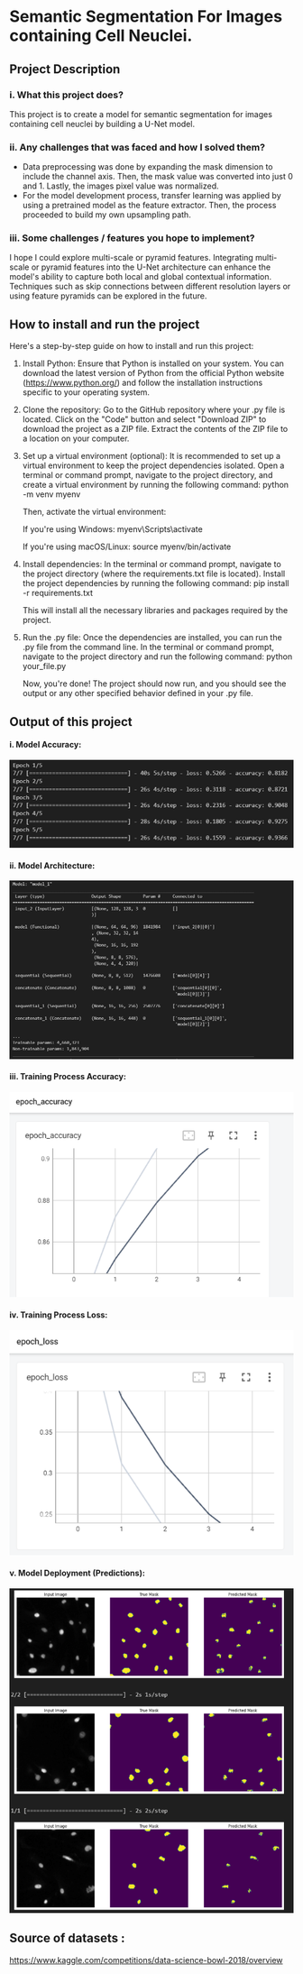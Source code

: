 # Semantic Segmentation For Images containing Cell Neuclei.

## Project Description
### i.	What this project does?
This project is to create a model for semantic segmentation for images containing cell neuclei by building a U-Net model.
### ii.	Any challenges that was faced and how I solved them?
- Data preprocessing was done by expanding the mask dimension to include the channel axis. Then, the mask value was converted into just 0 and 1. Lastly, the images pixel value was normalized.
- For the model development process, transfer learning was applied by using a pretrained model as the feature extractor.
Then, the process proceeded to build my own upsampling path.
### iii.	Some challenges / features you hope to implement?
I hope I could explore multi-scale or pyramid features. Integrating multi-scale or pyramid features into the U-Net architecture can enhance the model's ability to capture both local and global contextual information. Techniques such as skip connections between different resolution layers or using feature pyramids can be explored in the future.
## How to install and run the project 
Here's a step-by-step guide on how to install and run this project:

1. Install Python: Ensure that Python is installed on your system. You can download the latest version of Python from the official Python website (https://www.python.org/) and follow the installation instructions specific to your operating system.

2. Clone the repository: Go to the GitHub repository where your .py file is located. Click on the "Code" button and select "Download ZIP" to download the project as a ZIP file. Extract the contents of the ZIP file to a location on your computer.

3. Set up a virtual environment (optional): It is recommended to set up a virtual environment to keep the project dependencies isolated. Open a terminal or command prompt, navigate to the project directory, and create a virtual environment by running the following command: python -m venv myenv

   Then, activate the virtual environment:

   If you're using Windows: myenv\Scripts\activate

   If you're using macOS/Linux: source myenv/bin/activate

4. Install dependencies: In the terminal or command prompt, navigate to the project directory (where the requirements.txt file is located). Install the project dependencies by running the following command: pip install -r requirements.txt

   This will install all the necessary libraries and packages required by the project.

5. Run the .py file: Once the dependencies are installed, you can run the .py file from the command line. In the terminal or command prompt, navigate to the project directory and run the following command: python your_file.py

   Now, you're done! The project should now run, and you should see the output or any other specified behavior defined in your .py file.

## Output of this project
#### i. Model Accuracy:

![Alt Text](https://raw.githubusercontent.com/najat321/ypai03_cell_nuclei_segmentation/main/Model%20Accuracy.PNG)

#### ii. Model Architecture:

![Alt Text](https://raw.githubusercontent.com/najat321/ypai03_cell_nuclei_segmentation/main/U_net%20Model%20Architecture.PNG)
 
#### iii. Training Process Accuracy:

 ![Alt Text](https://raw.githubusercontent.com/najat321/ypai03_cell_nuclei_segmentation/main/Training%20Process_Acuuracy.PNG)
 
#### iv. Training Process Loss:

 ![Alt Text](https://raw.githubusercontent.com/najat321/ypai03_cell_nuclei_segmentation/main/Training%20Process_Loss.PNG)
 
#### v. Model Deployment (Predictions):

 ![Alt Text](https://raw.githubusercontent.com/najat321/ypai03_cell_nuclei_segmentation/main/Model%20Deployment.PNG)

## Source of datasets : 
https://www.kaggle.com/competitions/data-science-bowl-2018/overview

